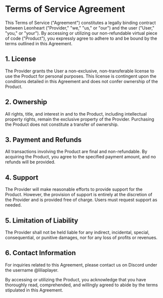 # Terms of Service Agreement

This Terms of Service ("Agreement") constitutes a legally binding contract between Leonheart ("Provider," "we," "us," or "our") and the user ("User," "you," or "your"). By accessing or utilizing our non-refundable virtual piece of code ("Product"), you expressly agree to adhere to and be bound by the terms outlined in this Agreement.

## 1. License

The Provider grants the User a non-exclusive, non-transferable license to use the Product for personal purposes. This license is contingent upon the conditions detailed in this Agreement and does not confer ownership of the Product.

## 2. Ownership

All rights, title, and interest in and to the Product, including intellectual property rights, remain the exclusive property of the Provider. Purchasing the Product does not constitute a transfer of ownership.

## 3. Payment and Refunds

All transactions involving the Product are final and non-refundable. By acquiring the Product, you agree to the specified payment amount, and no refunds will be provided.

## 4. Support

The Provider will make reasonable efforts to provide support for the Product. However, the provision of support is entirely at the discretion of the Provider and is provided free of charge. Users must request support as needed.

## 5. Limitation of Liability

The Provider shall not be held liable for any indirect, incidental, special, consequential, or punitive damages, nor for any loss of profits or revenues.

## 6. Contact Information

For inquiries related to this Agreement, please contact us on Discord under the username @liliaplayer.

By accessing or utilizing the Product, you acknowledge that you have thoroughly read, comprehended, and willingly agreed to abide by the terms stipulated in this Agreement.